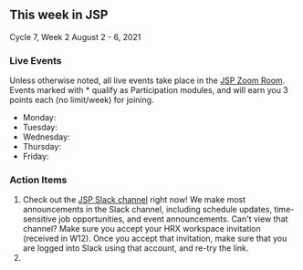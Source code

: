 ## This week in JSP

Cycle 7, Week 2
August 2 - 6, 2021

### Live Events

Unless otherwise noted, all live events take place in the [JSP Zoom Room](https://zoom.us/my/hrjsp). Events marked with * qualify as Participation modules, and will earn you 3 points each (no limit/week) for joining.

- Monday:
- Tuesday:
- Wednesday:
- Thursday:
- Friday:

### Action Items

1. Check out the [JSP Slack channel](https://hackreactorx.slack.com/archives/C01UR456F99) right now! We make most announcements in the Slack channel, including schedule updates, time-sensitive job opportunities, and event announcements. Can't view that channel? Make sure you accept your HRX workspace invitation (received in W12). Once you accept that invitation, make sure that you are logged into Slack using that account, and re-try the link.
2. 
